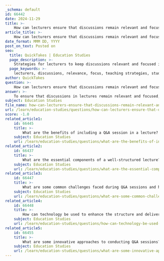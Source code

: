 ```yaml
---
_schema: default
id: 66442
date: 2024-11-29
title: >-
    How can lecturers ensure that discussions remain relevant and focused?
article_title: >-
    How can lecturers ensure that discussions remain relevant and focused?
date_format: MMM DD, YYYY
post_on_text: Posted on
seo:
  title: QuickTakes | Education Studies
  page_description: >-
    Strategies for lecturers to keep discussions relevant and focused in lectures, enhancing student engagement and learning.
  page_keywords: >-
    lecturers, discussions, relevance, focus, teaching strategies, student participation, critical thinking, group discussions, active learning, educational objectives
author: QuickTakes
question: >-
    How can lecturers ensure that discussions remain relevant and focused?
answer: >-
    To ensure that discussions in lectures remain relevant and focused, lecturers can implement several effective strategies:\n\n1. **Set Clear Objectives**: Before initiating a discussion, it is crucial to outline the objectives. This helps students understand the purpose of the discussion and what they are expected to achieve. Having a clear goal keeps the conversation directed and relevant.\n\n2. **Prepare Students**: Providing students with background information or preparatory materials can enhance their readiness to engage in meaningful discussions. This preparation can include readings, videos, or even preliminary discussions in smaller groups.\n\n3. **Use Thoughtful Questions**: Posing open-ended and thought-provoking questions encourages deeper engagement. Questions should be designed to stimulate critical thinking and should be relevant to the lecture content. This approach helps maintain focus on the subject matter.\n\n4. **Facilitate Smaller Group Discussions**: Before opening the floor to the entire class, consider having students discuss in smaller groups. This can help quieter students feel more comfortable sharing their thoughts and can lead to more focused contributions when the larger group reconvenes.\n\n5. **Manage Participation**: To prevent any one student from dominating the discussion, implement structured activities that require equal participation. Assign roles within groups or set time limits for individual contributions to ensure that all voices are heard.\n\n6. **Encourage Reflection**: Allow time for students to think about their responses before they speak. This can be facilitated through brief pauses or reflection activities, which can lead to more thoughtful and relevant contributions.\n\n7. **Wrap Up Effectively**: At the end of the discussion, summarize key points and ensure that the discussion aligns with the learning objectives. This helps reinforce the relevance of the conversation and clarifies any misunderstandings.\n\n8. **Integrate Active Learning**: Incorporating active learning techniques, such as case studies or role plays, can make discussions more engaging and relevant. These methods encourage students to apply concepts in real-world contexts, enhancing their understanding and retention.\n\nBy employing these strategies, lecturers can create a focused and engaging discussion environment that enhances student learning and participation.
subject: Education Studies
file_name: how-can-lecturers-ensure-that-discussions-remain-relevant-and-focused.md
url: /learn/education-studies/questions/how-can-lecturers-ensure-that-discussions-remain-relevant-and-focused
score: -1.0
related_article1:
    id: 66445
    title: >-
        What are the benefits of including a Q&A session in a lecture?
    subject: Education Studies
    url: /learn/education-studies/questions/what-are-the-benefits-of-including-a-qa-session-in-a-lecture
related_article2:
    id: 66437
    title: >-
        What are the essential components of a well-structured lecture?
    subject: Education Studies
    url: /learn/education-studies/questions/what-are-the-essential-components-of-a-wellstructured-lecture
related_article3:
    id: 66447
    title: >-
        What are some common challenges faced during Q&A sessions and how can they be addressed?
    subject: Education Studies
    url: /learn/education-studies/questions/what-are-some-common-challenges-faced-during-qa-sessions-and-how-can-they-be-addressed
related_article4:
    id: 66448
    title: >-
        How can technology be used to enhance the structure and delivery of lectures?
    subject: Education Studies
    url: /learn/education-studies/questions/how-can-technology-be-used-to-enhance-the-structure-and-delivery-of-lectures
related_article5:
    id: 66455
    title: >-
        What are some innovative approaches to conducting Q&A sessions?
    subject: Education Studies
    url: /learn/education-studies/questions/what-are-some-innovative-approaches-to-conducting-qa-sessions
---
```


&nbsp;